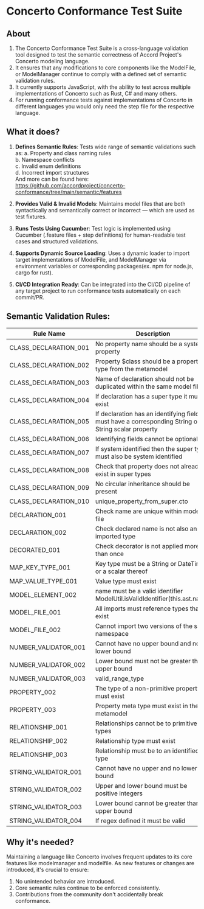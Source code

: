 # Concerto Conformance Test Suite
## About
1. The Concerto Conformance Test Suite is a cross-language validation tool designed to test the semantic correctness of Accord Project's Concerto modeling language.   
2. It ensures that any modifications to core components like the ModelFile, or ModelManager continue to comply with a defined set of semantic validation rules.  
3. It currently supports JavaScript, with the ability to test across multiple implementations of Concerto such as Rust, C# and many others.  
4. For running conformance tests against implementations of Concerto in different languages you would only need the step file for the respective language.  

## What it does?
1. **Defines Semantic Rules**:
Tests wide range of semantic validations such as:
    a. Property and class naming rules    
    b. Namespace conflicts    
    c. Invalid enum definitions    
    d. Incorrect import structures    
       And more can be found here: https://github.com/accordproject/concerto-conformance/tree/main/semantic/features    

2. **Provides Valid & Invalid Models**:
Maintains model files that are both syntactically and semantically correct or incorrect — which are used as test fixtures.

3. **Runs Tests Using Cucumber**:
Test logic is implemented using Cucumber (.feature files + step definitions) for human-readable test cases and structured validations.

4. **Supports Dynamic Source Loading**:
Uses a dynamic loader to import target implementations of ModelFile, and ModelManager via environment variables or corresponding packages(ex. npm for node.js, cargo for rust).

5. **CI/CD Integration Ready**:
Can be integrated into the CI/CD pipeline of any target project to run conformance tests automatically on each commit/PR.


## Semantic Validation Rules:

| Rule Name | Description |
|-----------|-------------|
| CLASS_DECLARATION_001 | No property name should be a system property |
| CLASS_DECLARATION_002 | Property $class should be a property type from the metamodel |
| CLASS_DECLARATION_003 | Name of declaration should not be duplicated within the same model file |
| CLASS_DECLARATION_004 | If declaration has a super type it must exist |
| CLASS_DECLARATION_005 | If declaration has an identifying field it must have a corresponding String or String scalar property |
| CLASS_DECLARATION_006 | Identifying fields cannot be optional |
| CLASS_DECLARATION_007 | If system identified then the super type must also be system identified |
| CLASS_DECLARATION_008 | Check that property does not already exist in super types |
| CLASS_DECLARATION_009 | No circular inheritance should be present |
| CLASS_DECLARATION_010 | unique_property_from_super.cto |
| DECLARATION_001 | Check name are unique within model file |
| DECLARATION_002 | Check declared name is not also an imported type |
| DECORATED_001 | Check decorator is not applied more than once |
| MAP_KEY_TYPE_001 | Key type must be a String or DateTime, or a scalar thereof |
| MAP_VALUE_TYPE_001 | Value type must exist |
| MODEL_ELEMENT_002 | name must be a valid identifier ModelUtil.isValidIdentifier(this.ast.name) |
| MODEL_FILE_001 | All imports must reference types that exist |
| MODEL_FILE_002 | Cannot import two versions of the same namespace |
| NUMBER_VALIDATOR_001 | Cannot have no upper bound and no lower bound |
| NUMBER_VALIDATOR_002 | Lower bound must not be greater than upper bound |
| NUMBER_VALIDATOR_003 | valid_range_type |
| PROPERTY_002 | The type of a non-primitive property must exist |
| PROPERTY_003 | Property meta type must exist in the metamodel |
| RELATIONSHIP_001 | Relationships cannot be to primitive types |
| RELATIONSHIP_002 | Relationship type must exist |
| RELATIONSHIP_003 | Relationship must be to an identified type |
| STRING_VALIDATOR_001 | Cannot have no upper and no lower bound |
| STRING_VALIDATOR_002 | Upper and lower bound must be positive integers |
| STRING_VALIDATOR_003 | Lower bound cannot be greater than upper bound |
| STRING_VALIDATOR_004 | If regex defined it must be valid |

## Why it's needed?
Maintaining a language like Concerto involves frequent updates to its core features like modelmanager and modelfile. As new features or changes are introduced, it's crucial to ensure:
1. No unintended behavior are introduced.
2. Core semantic rules continue to be enforced consistently.
3. Contributions from the community don't accidentally break conformance.